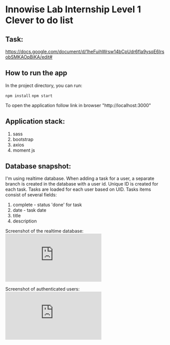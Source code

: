 # Innowise Lab Internship Level 1 Clever to do list

## Task:

https://docs.google.com/document/d/1heFuihWrsw14bCpUdr6fla9ysqE6IrsobSMKAOpBiKA/edit#

## How to run the app

In the project directory, you can run:

`npm install`
`npm start`

To open the application follow link in browser "http://localhost:3000"

## Application stack:

1. sass
2. bootstrap
3. axios
4. moment js

## Database snapshot:

I'm using realtime database. When adding a task for a user, a separate branch is created in the database with a user id.
Unique ID is created for each task. Tasks are loaded for each user based on UID. Tasks items consist of several fields:

1. complete - status 'done' for task
2. date - task date
3. title
4. description

Screenshot of the realtime database:
![DB screen](https://files.fm/thumb_show.php?i=7grbuzbs5)

Screenshot of authenticated users:
![Auth screen](https://files.fm/thumb_show.php?i=gq62th6ca)

